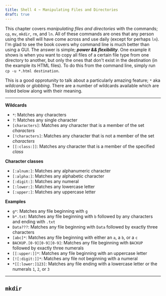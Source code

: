 ```yaml
---
title: Shell 4 ~ Manipulating Files and Directories
draft: true
---
```


This chapter covers *manipulating files and directories* with the commands; `cp`, `mv`, `mkdir`, `rm`, and `ln`. All of these commands are ones that any person using the shell will have come across and use daily (except for perhaps `ln`). I'm glad to see the book covers why command line is much better than using a GUI. The answer is simple; ***power && flexibility***. One example it shows is when you want to copy all files of a certain file type from one directory to another, but only the ones that don't exist in the destination (in the example its HTML files). To do this from the command line, simply run `cp -u *.html destination`.

This is a good opprotunity to talk about a particularly amazing feature; `*` aka *wildcards* or *globbing*. There are a number of wildcards available which are listed below along with their meaning.

---

**Wildcards**

* `*`: Matches any characters
* `?`: Matches any single character
* `[characters]`: Matches any character that is a member of the set
*characters*
* `[!characters]`: Matches any character that is not a member of the set
*characters*
* `[[:class:]]`: Matches any character that is a member of the specified
*class*

**Character classes**

* `[:alnum:]`: Matches any alphanumeric character
* `[:alpha:]`: Matches any alphabetic character
* `[:digit:]`: Matches any numeral
* `[:lower:]`: Matches any lowercase letter
* `[:upper:]`: Matches any uppercase letter

**Examples**

* `g*`: Matches any file beginning with `g`
* `b*.txt`: Matches any file beginning with `b` followed by any
characters and ending with `.txt`
* `Data???`: Matches any file beginning with `Data` followed by exactly
three characters
* `[abc]*`: Matches any file beginning with either an `a`, a `b`, or a
`c`
* `BACKUP.[0-9][0-9][0-9]`: Matches any file beginning with `BACKUP`
followed by exactly three numerals
* `[[:upper:]]*`: Matches any file beginning with an uppercase letter
* `[![:digit:]]*`: Matches any file not beginning with a numeral
* `*[[:lower:]123]`: Matches any file ending with a lowercase letter or
the numerals `1`, `2`, or `3`

---

## `mkdir`
